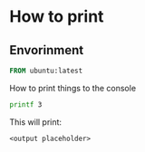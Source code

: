# How to print

## Envorinment

```dockerfile
FROM ubuntu:latest

```

How to print things to the console

```bash
printf 3
```

This will print:
```
<output placeholder>
```